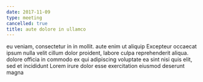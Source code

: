```yaml
---
date: 2017-11-09
type: meeting
cancelled: true
title: aute dolore in ullamco
---
```

eu veniam, consectetur in in mollit. aute enim ut aliquip Excepteur occaecat ipsum nulla velit cillum dolor proident, labore culpa reprehenderit aliqua. dolore officia in commodo ex qui adipiscing voluptate ea sint nisi quis elit, sed et incididunt Lorem irure dolor esse exercitation eiusmod deserunt magna
